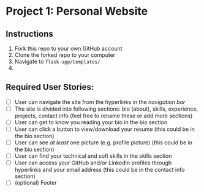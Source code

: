 # Project 1: Personal Website

## Instructions
1. Fork this repo to your own GitHub account
2. Clone the forked repo to your computer
3. Navigate to `flask-app/templates/`
4. 


## Required User Stories:
- [ ] User can navigate the site from the hyperlinks in the _navigation bar_
- [ ] The site is divided into following sections: bio (about), skills, experience, projects, contact info (feel free to rename these or add more sections)
- [ ] User can get to know you reading your bio in the bio section
- [ ] User can click a button to view/download your resume (this could be in the bio section)
- [ ] User can see _at least_ one picture (e.g. profile picture) (this could be in the bio section)
- [ ] User can find your technical and soft skills in the skills section
- [ ] User can access your GitHub and/or LinkedIn profiles through hyperlinks and your email address (this could be in the contact info section)
- [ ] (optional) Footer
